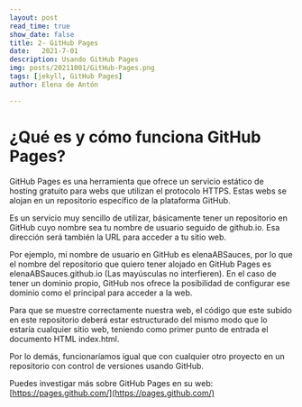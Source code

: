 ```yaml
---
layout: post
read_time: true
show_date: false
title: 2- GitHub Pages
date:   2021-7-01
description: Usando GitHub Pages
img: posts/20211001/GitHub-Pages.png
tags: [jekyll, GitHub Pages]
author: Elena de Antón

---
```


# ¿Qué es y cómo funciona GitHub Pages?

GitHub Pages es una herramienta que ofrece un servicio estático de hosting gratuito para webs que utilizan el protocolo HTTPS. Estas webs se alojan en un repositorio específico de la plataforma GitHub.

Es un servicio muy sencillo de utilizar, básicamente tener un repositorio en GitHub cuyo nombre sea tu nombre de usuario seguido de github.io. Esa dirección será también la URL para acceder a tu sitio web. 

Por ejemplo, mi nombre de usuario en GitHub es elenaABSauces, por lo que el nombre del repositorio que quiero tener alojado en GitHub Pages es elenaABSauces.github.io (Las mayúsculas no interfieren). En el caso de tener un dominio propio, GitHub nos ofrece la posibilidad de configurar ese dominio como el principal para acceder a la web.

Para que se muestre correctamente nuestra web, el código que este subido en este repositorio deberá estar estructurado del mismo modo que lo estaría cualquier sitio web, teniendo como primer punto de entrada el documento HTML index.html. 

Por lo demás, funcionaríamos igual que con cualquier otro proyecto en un repositorio con control de versiones usando GitHub.

Puedes investigar más sobre GitHub Pages en su web: [https://pages.github.com/](https://pages.github.com/)